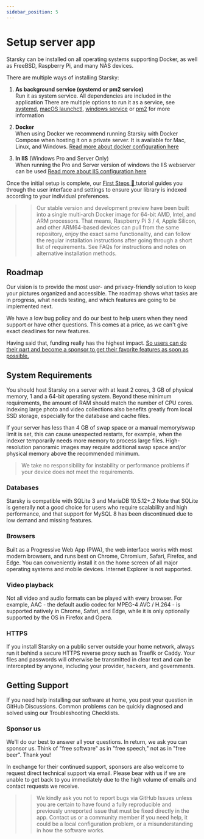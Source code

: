 ```yaml
---
sidebar_position: 5
---
```


# Setup server app

Starsky can be installed on all operating systems supporting Docker, as well as FreeBSD, Raspberry
Pi, and many NAS devices.

There are multiple ways of installing Starsky:

1. **As background service (systemd or pm2 service)** <br />
   Run it as system service. All dependencies are included in the application
   There are multiple options to run it as a service,
   see [systemd](linux-systemd.md), [macOS launchctl](macos-launchctl.md), [windows service](windows-as-server/windows-service.md)
   or [pm2](pm2.md) for more information

2. **Docker** <br />
   When using Docker we recommend running Starsky with Docker Compose when hosting it on a private
   server. It is available for Mac, Linux, and
   Windows. [Read more about docker configuration here](docker/docker-compose.md)

3. **In IIS** (Windows Pro and Server Only)<br />
   When running the Pro and Server version of windows the IIS webserver can be
   used [Read more about IIS configuration here](windows-as-server/iis.md)

Once the initial setup is complete, our [First Steps 👣 ](first-steps) tutorial guides you through
the user interface and settings to ensure your library is indexed according to your individual
preferences.

> > Our stable version and development preview have been built into a single multi-arch Docker image
> > for 64-bit AMD, Intel, and ARM processors. That means, Raspberry Pi 3 / 4, Apple Silicon, and other
> > ARM64-based devices can pull from the same repository, enjoy the exact same functionality, and can
> > follow the regular installation instructions after going through a short list of requirements. See
> > FAQs for instructions and notes on alternative installation methods.

## Roadmap

Our vision is to provide the most user- and privacy-friendly solution to keep your pictures
organized and accessible. The roadmap shows what tasks are in progress, what needs testing, and
which features are going to be implemented next.

We have a low bug policy and do our best to help users when they need support or have other
questions. This comes at a price, as we can't give exact deadlines for new features.

Having said that, funding really has the highest
impact. [So users can do their part and become a sponsor to get their favorite features as soon as possible.](https://www.paypal.me/qdrawmedia)

## System Requirements

You should host Starsky on a server with at least 2 cores, 3 GB of physical memory, 1 and a 64-bit
operating system. Beyond these minimum requirements, the amount of RAM should match the number of
CPU cores. Indexing large photo and video collections also benefits greatly from local SSD storage,
especially for the database and cache files.

If your server has less than 4 GB of swap space or a manual memory/swap limit is set, this can cause
unexpected restarts, for example, when the indexer temporarily needs more memory to process large
files. High-resolution panoramic images may require additional swap space and/or physical memory
above the recommended minimum.

> We take no responsibility for instability or performance problems if your device does not meet the
> requirements.

### Databases

Starsky is compatible with SQLite 3 and MariaDB 10.5.12+.2 Note that SQLite is generally not a good
choice for users who require scalability and high performance, and that support for MySQL 8 has been
discontinued due to low demand and missing features.

### Browsers

Built as a Progressive Web App (PWA), the web interface works with most modern browsers, and runs
best on Chrome, Chromium, Safari, Firefox, and Edge. You can conveniently install it on the home
screen of all major operating systems and mobile devices. Internet Explorer is not supported.

### Video playback

Not all video and audio formats can be played with every browser. For example, AAC - the default
audio codec for MPEG-4 AVC / H.264 - is supported natively in Chrome, Safari, and Edge, while it is
only optionally supported by the OS in Firefox and Opera.

### HTTPS

If you install Starsky on a public server outside your home network, always run it behind a secure
HTTPS reverse proxy such as Traefik or Caddy. Your files and passwords will otherwise be transmitted
in clear text and can be intercepted by anyone, including your provider, hackers, and governments.

## Getting Support

If you need help installing our software at home, you post your question in GitHub Discussions.
Common problems can be quickly diagnosed and solved using our Troubleshooting Checklists.

### Sponsor us

We'll do our best to answer all your questions. In return, we ask you can sponsor us. Think of "free
software" as in "free speech," not as in "free beer". Thank you!

In exchange for their continued support, sponsors are also welcome to request direct technical
support via email. Please bear with us if we are unable to get back to you immediately due to the
high volume of emails and contact requests we receive.

> > We kindly ask you not to report bugs via GitHub Issues unless you are certain to have found a
> > fully reproducible and previously unreported issue that must be fixed directly in the app. Contact
> > us or a community member if you need help, it could be a local configuration problem, or a
> > misunderstanding in how the software works.
